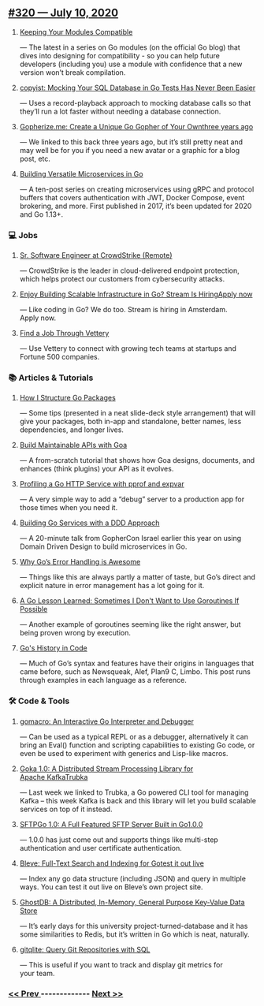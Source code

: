 ## [#320 — July 10, 2020](https://golangweekly.com/issues/320)

1. [Keeping Your Modules Compatible](https://golangweekly.com/link/91652/web)

     — The latest in a series on Go modules (on the official Go blog) that dives into designing for compatibility - so you can help future developers (including you) use a module with confidence that a new version won’t break compilation.
1. [copyist: Mocking Your SQL Database in Go Tests Has Never Been Easier](https://golangweekly.com/link/91653/web)

     — Uses a record-playback approach to mocking database calls so that they’ll run a lot faster without needing a database connection.
1. [Gopherize.me: Create a Unique Go Gopher of Your Ownthree years ago](https://golangweekly.com/link/91655/web)

     — We linked to this back three years ago, but it’s still pretty neat and may well be for you if you need a new avatar or a graphic for a blog post, etc.
1. [Building Versatile Microservices in Go](https://golangweekly.com/link/91657/web)

     — A ten-post series on creating microservices using gRPC and protocol buffers that covers authentication with JWT, Docker Compose, event brokering, and more. First published in 2017, it’s been updated for 2020 and Go 1.13+.
### 💻 Jobs

1. [Sr. Software Engineer at CrowdStrike (Remote)](https://golangweekly.com/link/91658/web)

     — CrowdStrike is the leader in cloud-delivered endpoint protection, which helps protect our customers from cybersecurity attacks.
1. [Enjoy Building Scalable Infrastructure in Go? Stream Is HiringApply now](https://golangweekly.com/link/91659/web)

     — Like coding in Go? We do too. Stream is hiring in Amsterdam. Apply now.
1. [Find a Job Through Vettery](https://golangweekly.com/link/91660/web)

     — Use Vettery to connect with growing tech teams at startups and Fortune 500 companies.
### 📚 Articles & Tutorials

1. [How I Structure Go Packages](https://golangweekly.com/link/91661/web)

     — Some tips (presented in a neat slide-deck style arrangement) that will give your packages, both in-app and standalone, better names, less dependencies, and longer lives.
1. [Build Maintainable APIs with Goa](https://golangweekly.com/link/91662/web)

     — A from-scratch tutorial that shows how Goa designs, documents, and enhances (think plugins) your API as it evolves.
1. [Profiling a Go HTTP Service with pprof and expvar](https://golangweekly.com/link/91663/web)

     — A very simple way to add a “debug” server to a production app for those times when you need it.
1. [Building Go Services with a DDD Approach](https://golangweekly.com/link/91664/web)

     — A 20-minute talk from GopherCon Israel earlier this year on using Domain Driven Design to build microservices in Go.
1. [Why Go’s Error Handling is Awesome](https://golangweekly.com/link/91666/web)

     — Things like this are always partly a matter of taste, but Go’s direct and explicit nature in error management has a lot going for it.
1. [A Go Lesson Learned: Sometimes I Don't Want to Use Goroutines If Possible](https://golangweekly.com/link/91667/web)

     — Another example of goroutines seeming like the right answer, but being proven wrong by execution.
1. [Go's History in Code](https://golangweekly.com/link/91668/web)

     — Much of Go’s syntax and features have their origins in languages that came before, such as Newsqueak, Alef, Plan9 C, Limbo. This post runs through examples in each language as a reference.
### 🛠 Code & Tools

1. [gomacro: An Interactive Go Interpreter and Debugger](https://golangweekly.com/link/91669/web)

     — Can be used as a typical REPL or as a debugger, alternatively it can bring an Eval() function and scripting capabilities to existing Go code, or even be used to experiment with generics and Lisp-like macros.
1. [Goka 1.0: A Distributed Stream Processing Library for Apache KafkaTrubka](https://golangweekly.com/link/91670/web)

     — Last week we linked to Trubka, a Go powered CLI tool for managing Kafka – this week Kafka is back and this library will let you build scalable services on top of it instead.
1. [SFTPGo 1.0: A Full Featured SFTP Server Built in Go1.0.0](https://golangweekly.com/link/91673/web)

     — 1.0.0 has just come out and supports things like multi-step authentication and user certificate authentication.
1. [Bleve: Full-Text Search and Indexing for Gotest it out live](https://golangweekly.com/link/91675/web)

     — Index any go data structure (including JSON) and query in multiple ways. You can test it out live on Bleve’s own project site.
1. [GhostDB: A Distributed, In-Memory, General Purpose Key-Value Data Store](https://golangweekly.com/link/91677/web)

     — It’s early days for this university project-turned-database and it has some similarities to Redis, but it’s written in Go which is neat, naturally.
1. [gitqlite: Query Git Repositories with SQL](https://golangweekly.com/link/91678/web)

     — This is useful if you want to track and display git metrics for your team.

### [ << Prev ](golangweekly-319.md) ------------- [ Next >> ](golangweekly-321.md)